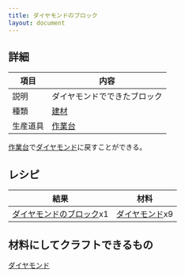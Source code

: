 ```yaml
---
title: ダイヤモンドのブロック
layout: document
---
```

## 詳細

|項目|内容|
|---|---|
|説明|ダイヤモンドでできたブロック|
|種類|[建材](建材)|
|生産道具|[作業台](作業台)|

[作業台](作業台)で[ダイヤモンド](ダイヤモンド)に戻すことができる。

## レシピ

|結果|材料|
|---|---|
|[ダイヤモンドのブロック](ダイヤモンドのブロック)x1|[ダイヤモンド](ダイヤモンド)x9|

## 材料にしてクラフトできるもの

[ダイヤモンド](ダイヤモンド)
